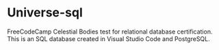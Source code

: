 # Universe-sql
FreeCodeCamp Celestial Bodies test for relational database certification. 
This is an SQL database created in Visual Studio Code and PostgreSQL.

